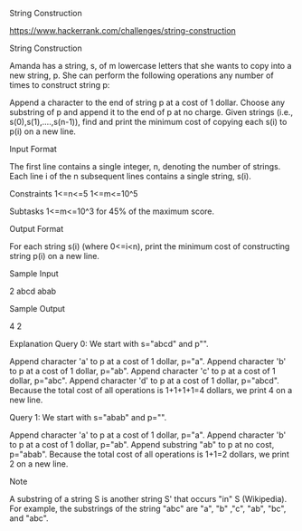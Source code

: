 String Construction

https://www.hackerrank.com/challenges/string-construction

String Construction

Amanda has a string, s, of m lowercase letters that she wants to copy into a new string, p. 
She can perform the following operations any number of times to construct string p:

Append a character to the end of string p at a cost of 1 dollar.
Choose any substring of p and append it to the end of p at no charge.
Given  strings (i.e., s(0),s(1),....,s(n-1)), find and print the minimum cost of copying each s(i) to p(i) on a new line.

Input Format

The first line contains a single integer, n, denoting the number of strings. 
Each line i of the n subsequent lines contains a single string, s(i).

Constraints
1<=n<=5
1<=m<=10^5

Subtasks
1<=m<=10^3 for 45% of the maximum score.


Output Format

For each string s(i) (where 0<=i<n), print the minimum cost of constructing string p(i) on a new line.

Sample Input

2
abcd
abab

Sample Output

4
2


Explanation
Query 0: We start with s="abcd" and p"".

Append character 'a' to p at a cost of 1 dollar, p="a".
Append character 'b' to p at a cost of 1 dollar, p="ab".
Append character 'c' to p at a cost of 1 dollar, p="abc".
Append character 'd' to p at a cost of 1 dollar, p="abcd".
Because the total cost of all operations is 1+1+1+1=4 dollars, we print 4 on a new line.

Query 1: We start with s="abab" and p="".

Append character 'a' to p at a cost of 1 dollar, p="a".
Append character 'b' to p at a cost of 1 dollar, p="ab".
Append substring "ab" to p at no cost, p="abab".
Because the total cost of all operations is 1+1=2 dollars, we print 2 on a new line.

Note

A substring of a string S is another string S' that occurs "in" S (Wikipedia). For example, the 
substrings of the string "abc" are "a", "b" ,"c", "ab", "bc", and "abc".
